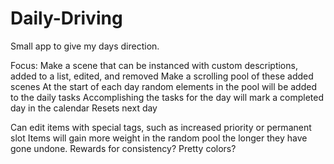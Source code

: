 # Daily-Driving
Small app to give my days direction.

Focus:
Make a scene that can be instanced with custom descriptions, added to a list, edited, and removed
Make a scrolling pool of these added scenes
At the start of each day random elements in the pool will be added to the daily tasks
Accomplishing the tasks for the day will mark a completed day in the calendar
Resets next day

Can edit items with special tags, such as increased priority or permanent slot
Items will gain more weight in the random pool the longer they have gone undone.
Rewards for consistency? Pretty colors?
